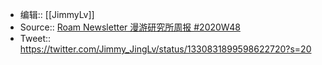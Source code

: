 - 编辑:: [[JimmyLv]]
- Source:: [Roam Newsletter 漫游研究所周报 #2020W48](https://roamresearch.com/#/app/Note-Tasking/page/-Q0mDFd-r)
- Tweet:: https://twitter.com/Jimmy_JingLv/status/1330831899598622720?s=20
